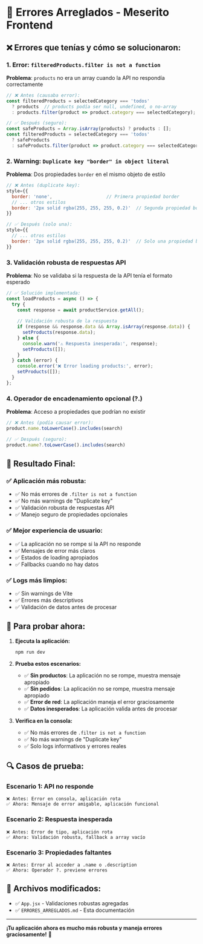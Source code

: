 # 🔧 Errores Arreglados - Meserito Frontend

## ❌ **Errores que tenías y cómo se solucionaron:**

### 1. **Error: `filteredProducts.filter is not a function`**
**Problema**: `products` no era un array cuando la API no respondía correctamente
```javascript
// ❌ Antes (causaba error):
const filteredProducts = selectedCategory === 'todos'
  ? products  // products podía ser null, undefined, o no-array
  : products.filter(product => product.category === selectedCategory);

// ✅ Después (seguro):
const safeProducts = Array.isArray(products) ? products : [];
const filteredProducts = selectedCategory === 'todos'
  ? safeProducts
  : safeProducts.filter(product => product.category === selectedCategory);
```

### 2. **Warning: `Duplicate key "border" in object literal`**
**Problema**: Dos propiedades `border` en el mismo objeto de estilo
```javascript
// ❌ Antes (duplicate key):
style={{
  border: 'none',                    // Primera propiedad border
  // ... otros estilos
  border: '2px solid rgba(255, 255, 255, 0.2)'  // Segunda propiedad border
}}

// ✅ Después (solo una):
style={{
  // ... otros estilos
  border: '2px solid rgba(255, 255, 255, 0.2)'  // Solo una propiedad border
}}
```

### 3. **Validación robusta de respuestas API**
**Problema**: No se validaba si la respuesta de la API tenía el formato esperado
```javascript
// ✅ Solución implementada:
const loadProducts = async () => {
  try {
    const response = await productService.getAll();
    
    // Validación robusta de la respuesta
    if (response && response.data && Array.isArray(response.data)) {
      setProducts(response.data);
    } else {
      console.warn('⚠️ Respuesta inesperada:', response);
      setProducts([]);
    }
  } catch (error) {
    console.error('❌ Error loading products:', error);
    setProducts([]);
  }
};
```

### 4. **Operador de encadenamiento opcional (?.)**
**Problema**: Acceso a propiedades que podrían no existir
```javascript
// ❌ Antes (podía causar error):
product.name.toLowerCase().includes(search)

// ✅ Después (seguro):
product.name?.toLowerCase().includes(search)
```

## 🎯 **Resultado Final:**

### ✅ **Aplicación más robusta:**
- ✅ No más errores de `.filter is not a function`
- ✅ No más warnings de "Duplicate key"
- ✅ Validación robusta de respuestas API
- ✅ Manejo seguro de propiedades opcionales

### ✅ **Mejor experiencia de usuario:**
- ✅ La aplicación no se rompe si la API no responde
- ✅ Mensajes de error más claros
- ✅ Estados de loading apropiados
- ✅ Fallbacks cuando no hay datos

### ✅ **Logs más limpios:**
- ✅ Sin warnings de Vite
- ✅ Errores más descriptivos
- ✅ Validación de datos antes de procesar

## 🚀 **Para probar ahora:**

1. **Ejecuta la aplicación:**
   ```bash
   npm run dev
   ```

2. **Prueba estos escenarios:**
   - ✅ **Sin productos**: La aplicación no se rompe, muestra mensaje apropiado
   - ✅ **Sin pedidos**: La aplicación no se rompe, muestra mensaje apropiado
   - ✅ **Error de red**: La aplicación maneja el error graciosamente
   - ✅ **Datos inesperados**: La aplicación valida antes de procesar

3. **Verifica en la consola:**
   - ✅ No más errores de `.filter is not a function`
   - ✅ No más warnings de "Duplicate key"
   - ✅ Solo logs informativos y errores reales

## 🔍 **Casos de prueba:**

### **Escenario 1: API no responde**
```
❌ Antes: Error en consola, aplicación rota
✅ Ahora: Mensaje de error amigable, aplicación funcional
```

### **Escenario 2: Respuesta inesperada**
```
❌ Antes: Error de tipo, aplicación rota
✅ Ahora: Validación robusta, fallback a array vacío
```

### **Escenario 3: Propiedades faltantes**
```
❌ Antes: Error al acceder a .name o .description
✅ Ahora: Operador ?. previene errores
```

## 📁 **Archivos modificados:**
- ✅ `App.jsx` - Validaciones robustas agregadas
- ✅ `ERRORES_ARREGLADOS.md` - Esta documentación

---

**¡Tu aplicación ahora es mucho más robusta y maneja errores graciosamente!** 🎉 